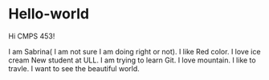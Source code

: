# Hello-world

Hi CMPS 453!

I am Sabrina( I am not sure I am doing right or not).
I like Red color.
I love ice cream
New student at ULL. 
I am trying to learn Git.
I love mountain.
I like to travle.
I want to see the beautiful world.

